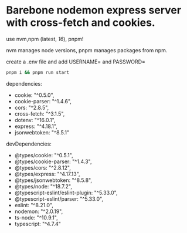 

# Barebone nodemon express server with cross-fetch and cookies.

use nvm,npm (latest, *16*), pnpm! 
 
nvm manages node versions,
pnpm manages packages from npm. 

create a .env file and add  USERNAME=<YOUR DOCKER USERNAME> and  PASSWORD=<YOUR DOCKER PASSWORD>


```bash
pnpm i && pnpm run start
```

dependencies: 
+ cookie: "^0.5.0",
+ cookie-parser: "^1.4.6",
+ cors: "^2.8.5",
+ cross-fetch: "^3.1.5",
+ dotenv: "^16.0.1",
+ express: "^4.18.1",
+ jsonwebtoken: "^8.5.1"

devDependencies: 
+ @types/cookie: "^0.5.1",
+ @types/cookie-parser: "^1.4.3",
+ @types/cors: "^2.8.12",
+ @types/express: "^4.17.13",
+ @types/jsonwebtoken: "^8.5.8",
+ @types/node: "^18.7.2",
+ @typescript-eslint/eslint-plugin: "^5.33.0",
+ @typescript-eslint/parser: "^5.33.0",
+ eslint: "^8.21.0",
+ nodemon: "^2.0.19",
+ ts-node: "^10.9.1",
+ typescript: "^4.7.4"
